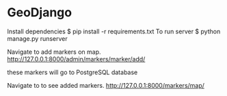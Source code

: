 # GeoDjango
Install dependencies 
$ pip install -r requirements.txt
To run server
$ python manage.py runserver

Navigate to add markers on map.
	http://127.0.0.1:8000/admin/markers/marker/add/  


these markers will go to PostgreSQL database 

Navigate to to see added markers.
	http://127.0.0.1:8000/markers/map/
